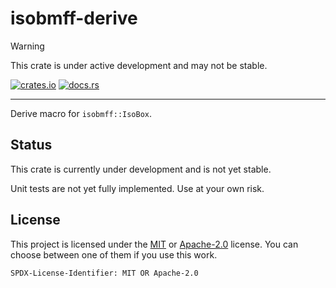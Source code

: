 <!-- cargo-sync-rdme title [[ -->
# isobmff-derive
<!-- cargo-sync-rdme ]] -->

> [!WARNING]  
> This crate is under active development and may not be stable.

<!-- cargo-sync-rdme badge [[ -->
[![crates.io](https://img.shields.io/crates/v/isobmff-derive.svg)](https://crates.io/crates/isobmff-derive) [![docs.rs](https://img.shields.io/docsrs/isobmff-derive)](https://docs.rs/isobmff-derive)
<!-- cargo-sync-rdme ]] -->

---

<!-- cargo-sync-rdme rustdoc [[ -->
Derive macro for `isobmff::IsoBox`.

## Status

This crate is currently under development and is not yet stable.

Unit tests are not yet fully implemented. Use at your own risk.

## License

This project is licensed under the [MIT](./LICENSE.MIT) or [Apache-2.0](./LICENSE.Apache-2.0) license.
You can choose between one of them if you use this work.

`SPDX-License-Identifier: MIT OR Apache-2.0`
<!-- cargo-sync-rdme ]] -->
